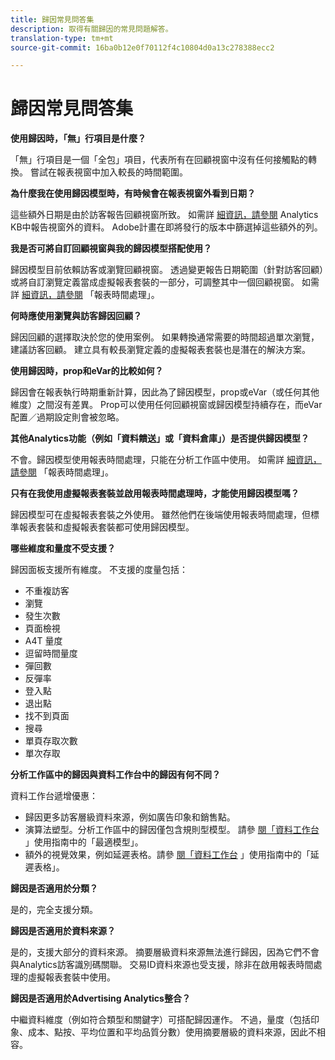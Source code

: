 ```yaml
---
title: 歸因常見問答集
description: 取得有關歸因的常見問題解答。
translation-type: tm+mt
source-git-commit: 16ba0b12e0f70112f4c10804d0a13c278388ecc2

---
```



# 歸因常見問答集

**使用歸因時，「無」行項目是什麼？**

「無」行項目是一個「全包」項目，代表所有在回顧視窗中沒有任何接觸點的轉換。 嘗試在報表視窗中加入較長的時間範圍。

**為什麼我在使用歸因模型時，有時候會在報表視窗外看到日期？**

這些額外日期是由於訪客報告回顧視窗所致。 如需詳 [細資訊，請參閱](https://helpx.adobe.com/analytics/kb/data-appearing-outside-reporting-window.html) Analytics KB中報告視窗外的資料。 Adobe計畫在即將發行的版本中篩選掉這些額外的列。

**我是否可將自訂回顧視窗與我的歸因模型搭配使用？**

歸因模型目前依賴訪客或瀏覽回顧視窗。 透過變更報告日期範圍（針對訪客回顧）或將自訂瀏覽定義當成虛擬報表套裝的一部分，可調整其中一個回顧視窗。 如需詳 [細資訊，請參閱](../../../../components/vrs/vrs-report-time-processing.md) 「報表時間處理」。

**何時應使用瀏覽與訪客歸因回顧？**

歸因回顧的選擇取決於您的使用案例。 如果轉換通常需要的時間超過單次瀏覽，建議訪客回顧。 建立具有較長瀏覽定義的虛擬報表套裝也是潛在的解決方案。

**使用歸因時，prop和eVar的比較如何？**

歸因會在報表執行時期重新計算，因此為了歸因模型，prop或eVar（或任何其他維度）之間沒有差異。 Prop可以使用任何回顧視窗或歸因模型持續存在，而eVar配置／過期設定則會被忽略。

**其他Analytics功能（例如「資料饋送」或「資料倉庫」）是否提供歸因模型？**

不會。歸因模型使用報表時間處理，只能在分析工作區中使用。 如需詳 [細資訊，請參閱](../../../../components/vrs/vrs-report-time-processing.md) 「報表時間處理」。

**只有在我使用虛擬報表套裝並啟用報表時間處理時，才能使用歸因模型嗎？**

歸因模型可在虛擬報表套裝之外使用。 雖然他們在後端使用報表時間處理，但標準報表套裝和虛擬報表套裝都可使用歸因模型。

**哪些維度和量度不受支援？**

歸因面板支援所有維度。 不支援的度量包括：

* 不重複訪客
* 瀏覽
* 發生次數
* 頁面檢視
* A4T 量度
* 逗留時間量度
* 彈回數
* 反彈率
* 登入點
* 退出點
* 找不到頁面
* 搜尋
* 單頁存取次數
* 單次存取

**分析工作區中的歸因與資料工作台中的歸因有何不同？**

資料工作台遞增優惠：

* 歸因更多訪客層級資料來源，例如廣告印象和銷售點。
* 演算法塑型。分析工作區中的歸因僅包含規則型模型。 請參 [閱「資料工作台](https://marketing.adobe.com/resources/help/en_US/insight/client/c_attrib_algorithmic.html) 」使用指南中的「最適模型」。
* 額外的視覺效果，例如延遲表格。請參 [閱「資料工作台](https://marketing.adobe.com/resources/help/en_US/insight/client/c_lat_tbls.html) 」使用指南中的「延遲表格」。

**歸因是否適用於分類？**

是的，完全支援分類。

**歸因是否適用於資料來源？**

是的，支援大部分的資料來源。 摘要層級資料來源無法進行歸因，因為它們不會與Analytics訪客識別碼關聯。 交易ID資料來源也受支援，除非在啟用報表時間處理的虛擬報表套裝中使用。

**歸因是否適用於Advertising Analytics整合？**

中繼資料維度（例如符合類型和關鍵字）可搭配歸因運作。 不過，量度（包括印象、成本、點按、平均位置和平均品質分數）使用摘要層級的資料來源，因此不相容。
